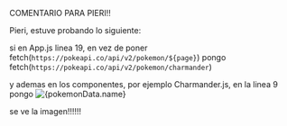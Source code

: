 COMENTARIO PARA PIERI!!

Pieri, estuve probando lo siguiente:

si en App.js linea 19, en vez de poner fetch(`https://pokeapi.co/api/v2/pokemon/${page}`)
pongo fetch(`https://pokeapi.co/api/v2/pokemon/charmander`)

y ademas en los componentes, por ejemplo Charmander.js, en la linea 9
pongo <img src={pokemonData.sprites.front_default} alt={pokemonData.name} />

se ve la imagen!!!!!!
